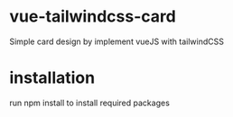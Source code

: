 # vue-tailwindcss-card
Simple card design by implement vueJS with tailwindCSS

# installation
run npm install to install required packages
